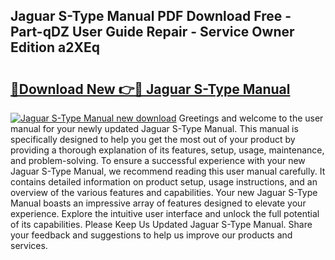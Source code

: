 ## Jaguar S-Type Manual PDF Download Free - Part-qDZ User Guide Repair - Service Owner Edition a2XEq

# <h2><a href="http://cf13983.oget.top/?id=Jaguar+S-Type+Manual">🔗Download New 👉🔴 Jaguar S-Type Manual</a></h2>

[![Jaguar S-Type Manual new download](https://i.imgur.com/5g1atiW.png)](http://cf13983.oget.top/?id=Jaguar+S-Type+Manual)
Greetings and welcome to the user manual for your newly updated Jaguar S-Type Manual. This manual is specifically designed to help you get the most out of your product by providing a thorough explanation of its features, setup, usage, maintenance, and problem-solving. To ensure a successful experience with your new Jaguar S-Type Manual, we recommend reading this user manual carefully. It contains detailed information on product setup, usage instructions, and an overview of the various features and capabilities. Your new Jaguar S-Type Manual boasts an impressive array of features designed to elevate your experience. Explore the intuitive user interface and unlock the full potential of its capabilities. Please Keep Us Updated Jaguar S-Type Manual. Share your feedback and suggestions to help us improve our products and services.
